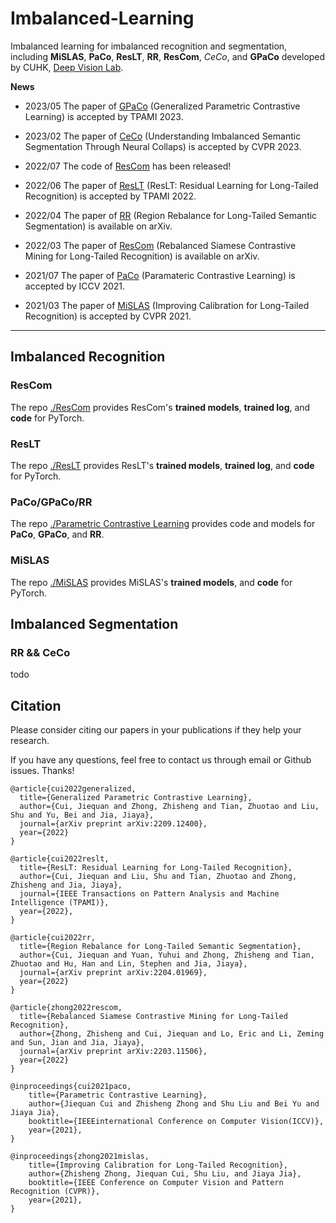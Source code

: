 # Imbalanced-Learning

Imbalanced learning for imbalanced recognition and segmentation, including **MiSLAS**, **PaCo**, **ResLT**, **RR**, **ResCom**, *CeCo*, and **GPaCo** developed by CUHK, [Deep Vision Lab](https://www.dvlab.ai).

**News**
- 2023/05 The paper of [GPaCo](https://arxiv.org/pdf/2209.12400.pdf) (Generalized Parametric Contrastive Learning) is accepted by TPAMI 2023.

- 2023/02 The paper of [CeCo](https://arxiv.org/pdf/2301.01100.pdf) (Understanding Imbalanced Semantic Segmentation Through Neural Collaps) is accepted by CVPR 2023.

- 2022/07 The code of [ResCom](https://arxiv.org/abs/2203.11506) has been released!

- 2022/06 The paper of [ResLT](https://arxiv.org/abs/2101.10633) (ResLT: Residual Learning for Long-Tailed Recognition) is accepted by TPAMI 2022.

- 2022/04 The paper of [RR](https://arxiv.org/abs/2204.01969) (Region Rebalance for Long-Tailed Semantic Segmentation) is available on arXiv.

- 2022/03 The paper of [ResCom](https://arxiv.org/abs/2203.11506) (Rebalanced Siamese Contrastive Mining for Long-Tailed Recognition) is available on arXiv.

- 2021/07 The paper of [PaCo](https://arxiv.org/abs/2107.12028) (Paramateric Contrastive Learning) is accepted by ICCV 2021.

- 2021/03 The paper of [MiSLAS](https://arxiv.org/abs/2104.00466) (Improving Calibration for Long-Tailed Recognition) is accepted by CVPR 2021.


---



## Imbalanced Recognition

### ResCom

The repo [./ResCom](https://github.com/dvlab-research/Imbalanced-Learning/tree/main/ResCom) provides ResCom's **trained models**, **trained log**, and **code** for PyTorch.
### ResLT
The repo [./ResLT](https://github.com/dvlab-research/Imbalanced-Learning/tree/main/ResLT) provides ResLT's **trained models**, **trained log**, and **code** for PyTorch.

### PaCo/GPaCo/RR

The repo [./Parametric Contrastive Learning](https://github.com/dvlab-research/Imbalanced-Learning/tree/main/PaCo) provides code and models for **PaCo**, **GPaCo**, and **RR**.


### MiSLAS
The repo [./MiSLAS](https://github.com/dvlab-research/Imbalanced-Learning/tree/main/MiSLAS) provides MiSLAS's **trained models**, and **code** for PyTorch.



## Imbalanced Segmentation

### RR && CeCo
todo



## Citation

Please consider citing our papers in your publications if they help your research. 

If you have any questions, feel free to contact us through email or Github issues. Thanks!



```
@article{cui2022generalized,
  title={Generalized Parametric Contrastive Learning},
  author={Cui, Jiequan and Zhong, Zhisheng and Tian, Zhuotao and Liu, Shu and Yu, Bei and Jia, Jiaya},
  journal={arXiv preprint arXiv:2209.12400},
  year={2022}
}

@article{cui2022reslt,
  title={ResLT: Residual Learning for Long-Tailed Recognition},
  author={Cui, Jiequan and Liu, Shu and Tian, Zhuotao and Zhong, Zhisheng and Jia, Jiaya},
  journal={IEEE Transactions on Pattern Analysis and Machine Intelligence (TPAMI)},
  year={2022},
}

@article{cui2022rr,
  title={Region Rebalance for Long-Tailed Semantic Segmentation},
  author={Cui, Jiequan and Yuan, Yuhui and Zhong, Zhisheng and Tian, Zhuotao and Hu, Han and Lin, Stephen and Jia, Jiaya},
  journal={arXiv preprint arXiv:2204.01969},
  year={2022}
}

@article{zhong2022rescom,
  title={Rebalanced Siamese Contrastive Mining for Long-Tailed Recognition},
  author={Zhong, Zhisheng and Cui, Jiequan and Lo, Eric and Li, Zeming and Sun, Jian and Jia, Jiaya},
  journal={arXiv preprint arXiv:2203.11506},
  year={2022}
}

@inproceedings{cui2021paco,
    title={Parametric Contrastive Learning}, 
    author={Jiequan Cui and Zhisheng Zhong and Shu Liu and Bei Yu and Jiaya Jia},
    booktitle={IEEEinternational Conference on Computer Vision(ICCV)},
    year={2021},
}

@inproceedings{zhong2021mislas,
    title={Improving Calibration for Long-Tailed Recognition},
    author={Zhisheng Zhong, Jiequan Cui, Shu Liu, and Jiaya Jia},
    booktitle={IEEE Conference on Computer Vision and Pattern Recognition (CVPR)},
    year={2021},
}
```

